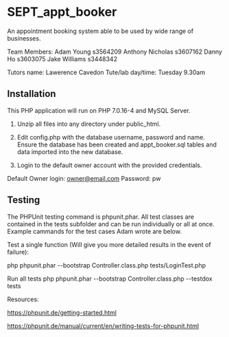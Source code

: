 # SEPT_appt_booker
An appointment booking system able to be used by wide range of businesses.

Team Members:
Adam Young s3564209
Anthony Nicholas s3607162
Danny Ho s3603075
Jake Williams s3448342

Tutors name: Lawerence Cavedon
Tute/lab day/time: Tuesday 9.30am

## Installation ##
This PHP application will run on PHP 7.0.16-4 and MySQL Server.

1. Unzip all files into any directory under public_html.

2. Edit config.php with the database username, password and name. Ensure
the database has been created and appt_booker.sql tables and data imported into
the new database.

3. Login to the default owner account with the provided credentials.

Default Owner login: owner@email.com 
           Password: pw

## Testing ##
The PHPUnit testing command is phpunit.phar. All test classes are contained
in the tests subfolder and can be run individually or all at once.
Example cammands for the test cases Adam wrote are below.


Test a single function (Will give you more detailed results in the event of failure):

php phpunit.phar --bootstrap Controller.class.php tests/LoginTest.php

Run all tests
php phpunit.phar --bootstrap Controller.class.php --testdox tests

Resources:

https://phpunit.de/getting-started.html

https://phpunit.de/manual/current/en/writing-tests-for-phpunit.html
